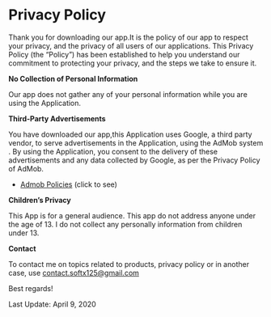 <h1>Privacy Policy </h1>

Thank you for downloading our app.It is the policy of our app to respect your privacy, 
and the privacy of all users of our applications. 
This Privacy Policy (the “Policy”) has been established to help you understand our commitment to protecting 
your privacy, and the steps we take to ensure it.


<b>No Collection of Personal Information</b>

Our app does not gather any of your personal information 
while you are using the Application.

<b>Third-Party Advertisements</b>

You have downloaded our app,this Application uses Google, a third party vendor, to serve advertisements 
in the Application, using the AdMob system . By using the Application, 
you consent to the delivery of these advertisements and any data collected by Google, as per the 
Privacy Policy of AdMob.
* <a href="https://support.google.com/admob/answer/6128543?hl=en">Admob Policies</a> (click to see)

<b>Children’s Privacy</b>

This App is for a general audience. This app do not address anyone under the age of 13. I do not collect any personally information from children under 13.

<b>Contact</b>

To contact me on topics related to products, privacy policy or in another case, use 
contact.softx125@gmail.com

Best regards!

Last Update: April 9, 2020
